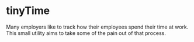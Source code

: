 # tinyTime

Many employers like to track how their employees spend their time at work.
This small utility aims to take some of the pain out of that process.
